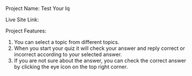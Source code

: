 Project Name: Test Your Iq

Live Site Link: 

Project Features:
1. You can select a topic from different topics.
2. When you start your quiz it will check your answer and reply correct or incorrect according to your selected answer.
3. If you are not sure about the answer, you can check the correct answer by clicking the eye icon on the top right corner.